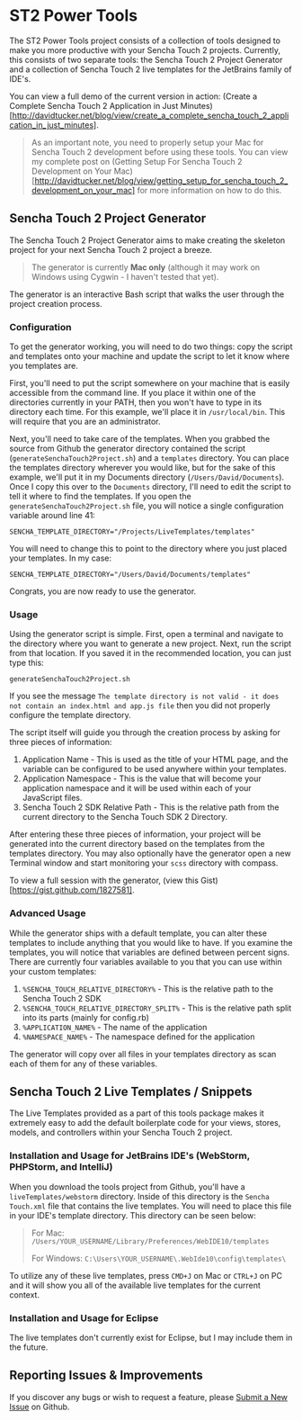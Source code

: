 # ST2 Power Tools

The ST2 Power Tools project consists of a collection of tools designed to make you more productive with your Sencha Touch 2 projects.  Currently, this consists of two separate tools: the Sencha Touch 2 Project Generator and a collection of Sencha Touch 2 live templates for the JetBrains family of IDE's.

You can view a full demo of the current version in action: (Create a Complete Sencha Touch 2 Application in Just Minutes)[http://davidtucker.net/blog/view/create_a_complete_sencha_touch_2_application_in_just_minutes].

> As an important note, you need to properly setup your Mac for Sencha Touch 2 development before using these tools.  You can view my complete post on (Getting Setup For Sencha Touch 2 Development on Your Mac)[http://davidtucker.net/blog/view/getting_setup_for_sencha_touch_2_development_on_your_mac] for more information on how to do this.

## Sencha Touch 2 Project Generator

The Sencha Touch 2 Project Generator aims to make creating the skeleton project for your next Sencha Touch 2 project a breeze. 

>The generator is currently **Mac only** (although it may work on Windows using Cygwin - I haven't tested that yet).

The generator is an interactive Bash script that walks the user through the project creation process.  

### Configuration

To get the generator working, you will need to do two things: copy the script and templates onto your machine and update the script to let it know where you templates are.

First, you'll need to put the script somewhere on your machine that is easily accessible from the command line.  If you place it within one of the directories currently in your PATH, then you won't have to type in its directory each time.  For this example, we'll place it in `/usr/local/bin`.  This will require that you are an administrator.

Next, you'll need to take care of the templates.  When you grabbed the source from Github the generator directory contained the script (`generateSenchaTouch2Project.sh`) and a `templates` directory.  You can place the templates directory wherever you would like, but for the sake of this example, we'll put it in my Documents directory (`/Users/David/Documents`).  Once I copy this over to the `Documents` directory, I'll need to edit the script to tell it where to find the templates.  If you open the `generateSenchaTouch2Project.sh` file, you will notice a single configuration variable around line 41:

    SENCHA_TEMPLATE_DIRECTORY="/Projects/LiveTemplates/templates"

You will need to change this to point to the directory where you just placed your templates.  In my case:

    SENCHA_TEMPLATE_DIRECTORY="/Users/David/Documents/templates"

Congrats, you are now ready to use the generator.

### Usage

Using the generator script is simple.  First, open a terminal and navigate to the directory where you want to generate a new project.  Next, run the script from that location.  If you saved it in the recommended location, you can just type this:

    generateSenchaTouch2Project.sh

If you see the message `The template directory is not valid - it does not contain an index.html and app.js file` then you did not properly configure the template directory.  

The script itself will guide you through the creation process by asking for three pieces of information:

1.  Application Name - This is used as the title of your HTML page, and the variable can be configured to be used anywhere within your templates.
2.  Application Namespace - This is the value that will become your application namespace and it will be used within each of your JavaScript files.
3.  Sencha Touch 2 SDK Relative Path - This is the relative path from the current directory to the Sencha Touch SDK 2 Directory.

After entering these three pieces of information, your project will be generated into the current directory based on the templates from the templates directory.  You may also optionally have the generator open a new Terminal window and start monitoring your `scss` directory with compass.

To view a full session with the generator, (view this Gist)[https://gist.github.com/1827581].

### Advanced Usage

While the generator ships with a default template, you can alter these templates to include anything that you would like to have.  If you examine the templates, you will notice that variables are defined between percent signs.  There are currently four variables available to you that you can use within your custom templates:

1. `%SENCHA_TOUCH_RELATIVE_DIRECTORY%` - This is the relative path to the Sencha Touch 2 SDK
2. `%SENCHA_TOUCH_RELATIVE_DIRECTORY_SPLIT%` - This is the relative path split into its parts (mainly for config.rb)
3. `%APPLICATION_NAME%` - The name of the application
4. `%NAMESPACE_NAME%` - The namespace defined for the application

The generator will copy over all files in your templates directory as scan each of them for any of these variables.

## Sencha Touch 2 Live Templates / Snippets

The Live Templates provided as a part of this tools package makes it extremely easy to add the default boilerplate code for your views, stores, models, and controllers within your Sencha Touch 2 project.

### Installation and Usage for JetBrains IDE's (WebStorm, PHPStorm, and IntelliJ)

When you download the tools project from Github, you'll have a `liveTemplates/webstorm` directory.  Inside of this directory is the `Sencha Touch.xml` file that contains the live templates.  You will need to place this file in your IDE's template directory.  This directory can be seen below:

>For Mac: `/Users/YOUR_USERNAME/Library/Preferences/WebIDE10/templates`
>
>For Windows: `C:\Users\YOUR_USERNAME\.WebIde10\config\templates\`

To utilize any of these live templates, press `CMD+J` on Mac or `CTRL+J` on PC and it will show you all of the available live templates for the current context.

### Installation and Usage for Eclipse

The live templates don't currently exist for Eclipse, but I may include them in the future.

## Reporting Issues & Improvements

If you discover any bugs or wish to request a feature, please [Submit a New Issue](https://github.com/davidtucker/ST2PowerTools/issues/new) on Github.




